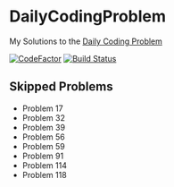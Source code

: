 # DailyCodingProblem
My Solutions to the [Daily Coding Problem](https://www.dailycodingproblem.com/)

[![CodeFactor](https://www.codefactor.io/repository/github/frazzer951/dailycodingproblem/badge)](https://www.codefactor.io/repository/github/frazzer951/dailycodingproblem)
[![Build Status](https://travis-ci.com/Frazzer951/DailyCodingProblem.svg?branch=master)](https://travis-ci.com/Frazzer951/DailyCodingProblem)

## Skipped Problems 
- Problem 17
- Problem 32
- Problem 39
- Problem 56
- Problem 59
- Problem 91
- Problem 114
- Problem 118